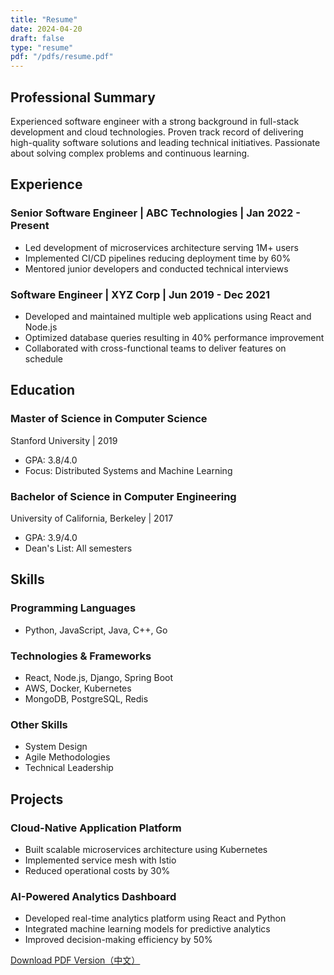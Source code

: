 ```yaml
---
title: "Resume"
date: 2024-04-20
draft: false
type: "resume"
pdf: "/pdfs/resume.pdf"
---
```


## Professional Summary
Experienced software engineer with a strong background in full-stack development and cloud technologies. Proven track record of delivering high-quality software solutions and leading technical initiatives. Passionate about solving complex problems and continuous learning.

## Experience

### Senior Software Engineer | ABC Technologies | Jan 2022 - Present
- Led development of microservices architecture serving 1M+ users
- Implemented CI/CD pipelines reducing deployment time by 60%
- Mentored junior developers and conducted technical interviews

### Software Engineer | XYZ Corp | Jun 2019 - Dec 2021
- Developed and maintained multiple web applications using React and Node.js
- Optimized database queries resulting in 40% performance improvement
- Collaborated with cross-functional teams to deliver features on schedule

## Education

### Master of Science in Computer Science
Stanford University | 2019
- GPA: 3.8/4.0
- Focus: Distributed Systems and Machine Learning

### Bachelor of Science in Computer Engineering  
University of California, Berkeley | 2017
- GPA: 3.9/4.0
- Dean's List: All semesters

## Skills

### Programming Languages
- Python, JavaScript, Java, C++, Go

### Technologies & Frameworks  
- React, Node.js, Django, Spring Boot
- AWS, Docker, Kubernetes
- MongoDB, PostgreSQL, Redis

### Other Skills
- System Design
- Agile Methodologies
- Technical Leadership

## Projects

### Cloud-Native Application Platform
- Built scalable microservices architecture using Kubernetes
- Implemented service mesh with Istio
- Reduced operational costs by 30%

### AI-Powered Analytics Dashboard
- Developed real-time analytics platform using React and Python
- Integrated machine learning models for predictive analytics
- Improved decision-making efficiency by 50%

[Download PDF Version（中文）](/blog/pdfs/resume.pdf) 